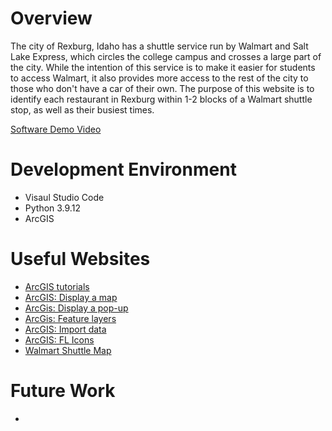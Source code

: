 # Overview

The city of Rexburg, Idaho has a shuttle service run by Walmart and Salt Lake Express, which circles the college campus and crosses a large part of the city. While the intention of this service is to make it easier for students to access Walmart, it also provides more access to the rest of the city to those who don't have a car of their own. The purpose of this website is to identify each restaurant in Rexburg within 1-2 blocks of a Walmart shuttle stop, as well as their busiest times.

[Software Demo Video](http://youtube.link.goes.here)

# Development Environment

* Visaul Studio Code
* Python 3.9.12
* ArcGIS

# Useful Websites

* [ArcGIS tutorials](https://developers.arcgis.com/documentation/mapping-apis-and-services/tutorials/)
* [ArcGIS: Display a map](https://developers.arcgis.com/javascript/latest/display-a-map/)
* [ArcGis: Display a pop-up](https://developers.arcgis.com/javascript/latest/display-a-pop-up/)
* [ArcGis: Feature layers](https://developers.arcgis.com/javascript/latest/add-a-feature-layer/)
* [ArcGIS: Import data](https://developers.arcgis.com/documentation/mapping-apis-and-services/data-hosting/tutorials/tools/import-data-as-a-feature-layer/)
* [ArcGIS: FL Icons](https://developers.arcgis.com/javascript/latest/style-a-feature-layer/)
* [Walmart Shuttle Map](https://rexburgwalmartshuttle.com/)

# Future Work

*